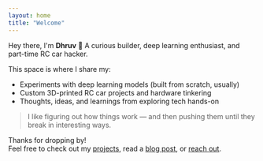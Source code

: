```yaml
---
layout: home
title: "Welcome"
---
```


Hey there, I'm **Dhruv** 👋
A curious builder, deep learning enthusiast, and part-time RC car hacker.

This space is where I share my:
- Experiments with deep learning models (built from scratch, usually)
- Custom 3D-printed RC car projects and hardware tinkering
- Thoughts, ideas, and learnings from exploring tech hands-on

> I like figuring out how things work — and then pushing them until they break in interesting ways.

Thanks for dropping by!  
Feel free to check out my [projects](#), read a [blog post](#), or [reach out](mailto:dhruvn853@gmail.com).

<!-- TODO: Add /projects and /blog dir's and link them here -->
